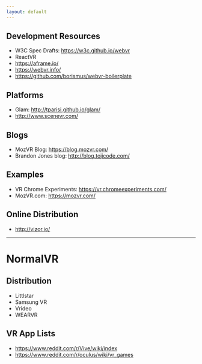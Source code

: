 ```yaml
---
layout: default
---
```


## Development Resources
- W3C Spec Drafts: https://w3c.github.io/webvr
- ReactVR
- https://aframe.io/
- https://webvr.info/
- https://github.com/borismus/webvr-boilerplate

## Platforms
- Glam: http://tparisi.github.io/glam/
- http://www.scenevr.com/

## Blogs
- MozVR Blog: https://blog.mozvr.com/
- Brandon Jones blog: http://blog.tojicode.com/

## Examples
- VR Chrome Experiments: https://vr.chromeexperiments.com/
- MozVR.com: https://mozvr.com/

## Online Distribution
- http://vizor.io/

---

# NormalVR

## Distribution
- Littlstar
- Samsung VR
- Vrideo
- WEARVR

## VR App Lists
- https://www.reddit.com/r/Vive/wiki/index
- https://www.reddit.com/r/oculus/wiki/vr_games
